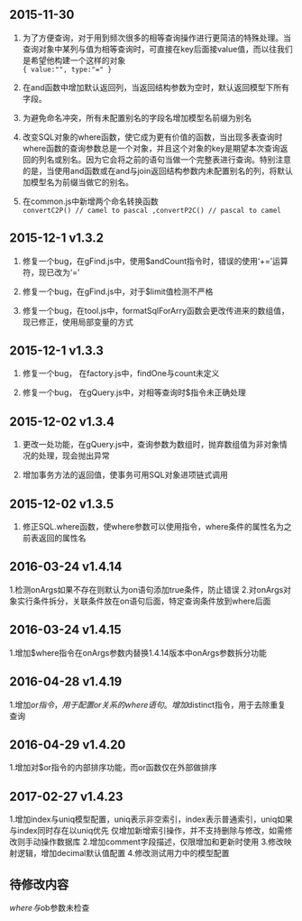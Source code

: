 ## 2015-11-30

1. 为了方便查询，对于用到频次很多的相等查询操作进行更简洁的特殊处理。当查询对象中某列与值为相等查询时，可直接在key后面接value值，而以往我们是希望他构建一个这样的对象<br/>
	`{
		value:"",
		type:"="
	}`

2. 在and函数中增加默认返回列，当返回结构参数为空时，默认返回模型下所有字段。

3. 为避免命名冲突，所有未配置别名的字段名增加模型名前缀为别名

4. 改变SQL对象的where函数，使它成为更有价值的函数，当出现多表查询时where函数的查询参数总是一个对象，并且这个对象的key是期望本次查询返回的列名或别名。因为它会将之前的语句当做一个完整表进行查询。特别注意的是，当使用and函数或在and与join返回结构参数内未配置别名的列，将默认加模型名为前缀当做它的别名。

5. 在common.js中新增两个命名转换函数<br/>
`convertC2P() // camel to pascal ,convertP2C() // pascal to camel`

## 2015-12-1 v1.3.2

1. 修复一个bug，在gFind.js中，使用$andCount指令时，错误的使用‘+=’运算符，现已改为‘=’

2. 修复一个bug，在gFind.js中，对于$limit值检测不严格

3. 修复一个bug，在tool.js中，formatSqlForArry函数会更改传进来的数组值，现已修正，使用局部变量的方式

## 2015-12-1 v1.3.3

1. 修复一个bug， 在factory.js中，findOne与count未定义

2. 修复一个bug， 在gQuery.js中，对相等查询时$指令未正确处理

## 2015-12-02 v1.3.4

1. 更改一处功能，在gQuery.js中，查询参数为数组时，抛弃数组值为非对象情况的处理，现会抛出异常

2. 增加事务方法的返回值，使事务可用SQL对象进项链式调用

## 2015-12-02 v1.3.5

1. 修正SQL.where函数，使where参数可以使用指令，where条件的属性名为之前表返回的属性名


## 2016-03-24 v1.4.14

1.检测onArgs如果不存在则默认为on语句添加true条件，防止错误
2.对onArgs对象实行条件拆分，关联条件放在on语句后面，特定查询条件放到where后面

## 2016-03-24 v1.4.15
1.增加$where指令在onArgs参数内替换1.4.14版本中onArgs参数拆分功能

## 2016-04-28 v1.4.19
1.增加$or指令，用于配置or关系的where语句。增加$distinct指令，用于去除重复查询

## 2016-04-29 v1.4.20
1.增加对$or指令的内部排序功能，而or函数仅在外部做排序

## 2017-02-27 v1.4.23
1.增加index与uniq模型配置，uniq表示非空索引，index表示普通索引，uniq如果与index同时存在以uniq优先
	仅增加新增索引操作，并不支持删除与修改，如需修改则手动操作数据库
2.增加comment字段描述，仅限增加和更新时使用
3.修改映射逻辑，增加decimal默认值配置
4.修改测试用力中的模型配置

## 待修改内容

$where与$ob参数未检查